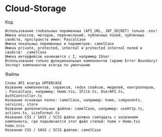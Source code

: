 # Cloud-Storage
Код

    Использование глобальных переменных (API_URL, JWT_SECRET) только .env!
    Имена классов, методов, перечислений, публичных полей, публичных свойств, пространств имен: PascalCase
    Имена локальных переменных и параметров: camelCase
    Имена private, protected, internal и protected internal полей и свойств: _camelCase
    Имена интерфейсов начинаются с I, например IUser
    Использование только функциональных компонентов (кроме Error Boundary)
    Экспорт компонентов всегда по умолчанию

Файлы

    Слово API всегда UPPERCASE
    Название компонентов, сервисов, redux слайсов, моделей, контроллеров, : PascalCase, например: Home.tsx, IFile.ts, UserAPI.ts, AuthController.ts
    Название основных папок: camelCase, например: home, components, services, store
    Название дополнительных файлов: camelCase, например: useHttp.ts, actions.ts, sizeFormat.ts
    Название CSS / SASS / SCSS файла должно совпадать с названием компонента, где подключается этот файл стилей: home > Home.tsx home.scss
    Название CSS / SASS / SCSS файлов: camelCase

